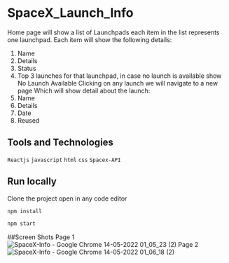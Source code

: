# SpaceX_Launch_Info
 Home page will show a list of Launchpads each item in the list represents one launchpad. Each item will show the following details:
1. 	Name
2. 	Details
3. 	Status
4. 	Top 3 launches for that launchpad, in case no launch is available show No Launch Available
Clicking on any launch we will navigate to a new page
Which will show detail about the launch:
1. 	Name
2. 	Details
3. 	Date
4. 	Reused

## Tools and Technologies
`Reactjs` `javascript` `html` `css` `Spacex-API`

## Run locally
Clone the project open in any code editor
```bash
npm install
```
```bash 
npm start
```
##Screen Shots
Page 1
![SpaceX-Info - Google Chrome 14-05-2022 01_05_23 (2)](https://user-images.githubusercontent.com/69138038/168377822-ec09bf3e-3b02-43d9-a0e8-6a8b1dbf3fe9.png)
Page 2
![SpaceX-Info - Google Chrome 14-05-2022 01_06_18 (2)](https://user-images.githubusercontent.com/69138038/168377919-300649f4-bfa4-4c42-8084-2220a72a2fe0.png)
